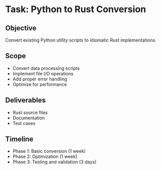 # Task: Python to Rust Conversion

## Objective
Convert existing Python utility scripts to idiomatic Rust implementations.

## Scope
- Convert data processing scripts
- Implement file I/O operations
- Add proper error handling
- Optimize for performance

## Deliverables
- Rust source files
- Documentation
- Test cases

## Timeline
- Phase 1: Basic conversion (1 week)
- Phase 2: Optimization (1 week)
- Phase 3: Testing and validation (3 days)